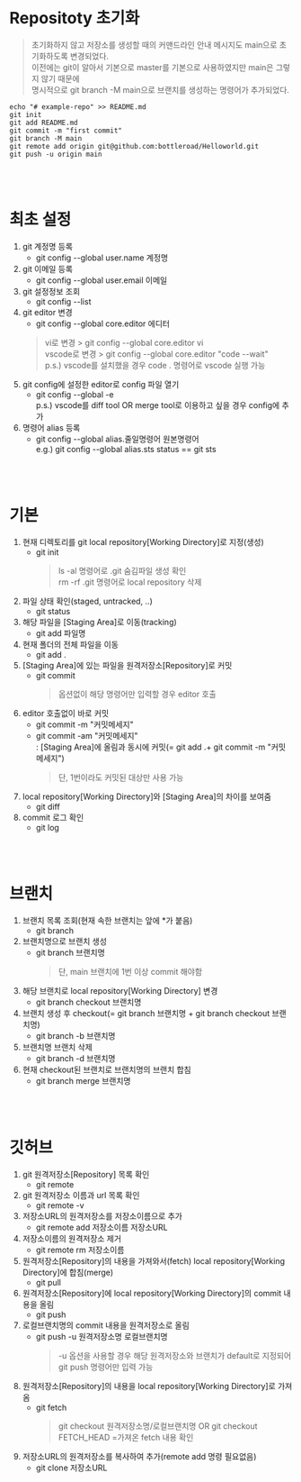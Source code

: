 <br/>

# Repositoty 초기화

>초기화하지 않고 저장소를 생성할 때의 커맨드라인 안내 메시지도 main으로 초기화하도록 변경되었다.   
이전에는 git이 알아서 기본으로 master를 기본으로 사용하였지만 main은 그렇지 않기 때문에   
명시적으로 git branch -M main으로 브랜치를 생성하는 명령어가 추가되었다.

```
echo "# example-repo" >> README.md   
git init   
git add README.md   
git commit -m "first commit"   
git branch -M main   
git remote add origin git@github.com:bottleroad/Helloworld.git   
git push -u origin main   
```
<br/><br/>

# 최초 설정

1. git 계정명 등록   
   - git config --global user.name 계정명   
2. git 이메일 등록   
   - git config --global user.email 이메일   
3. git 설정정보 조회
   - git config --list
4. git editor 변경
	  - git config --global core.editor 에디터
	> vi로 변경 > git config --global core.editor vi   
  	> vscode로 변경 > git config --global core.editor "code --wait"   
	> p.s.) vscode를 설치했을 경우 code . 명령어로 vscode 실행 가능   	  
5. git config에 설정한 editor로 config 파일 열기
   - git config --global -e   
	p.s.) vscode를 diff tool OR merge tool로 이용하고 싶을 경우 config에 추가
6. 명령어 alias 등록
   - git config --global alias.줄일명령어 원본명령어   
	e.g.) git config --global alias.sts status == git sts

<br/><br/>

# 기본

1. 현재 디렉토리를 git local repository[Working Directory]로 지정(생성)
   - git init   
	  > ls -al 명령어로 .git 숨김파일 생성 확인   
	  > rm -rf .git 명령어로 local repository 삭제   
2. 파일 상태 확인(staged, untracked, ..)
   - git status
3. 해당 파일을 [Staging Area]로 이동(tracking)
   - git add 파일명
4. 현재 폴더의 전체 파일을 이동
   - git add .
5. [Staging Area]에 있는 파일을 원격저장소[Repository]로 커밋
   - git commit   
		> 옵션없이 해당 명령어만 입력할 경우 editor 호출
1. editor 호출없이 바로 커밋
   - git commit -m "커밋메세지"
   - git commit -am "커밋메세지"   
	: [Staging Area]에 올림과 동시에 커밋(= git add .+ git commit -m "커밋메세지")
		> 단, 1번이라도 커밋된 대상만 사용 가능
1. local repository[Working Directory]와 [Staging Area]의 차이를 보여줌
   - git diff
1. commit 로그 확인
   - git log
 
<br/><br/>

# 브랜치

1. 브랜치 목록 조회(현재 속한 브랜치는 앞에 *가 붙음)
   - git branch
2. 브랜치명으로 브랜치 생성
   - git branch 브랜치명
		> 단, main 브랜치에 1번 이상 commit 해야함
1. 해당 브랜치로 local repository[Working Directory] 변경
   - git branch checkout 브랜치명
1. 브랜치 생성 후 checkout(= git branch 브랜치명 + git branch checkout 브랜치명)
   - git branch -b 브랜치명
1. 브랜치명 브랜치 삭제
   - git branch -d 브랜치명
1. 현재 checkout된 브랜치로 브랜치명의 브랜치 합침
   - git branch merge 브랜치명

<br/><br/>

# 깃허브

1. git 원격저장소[Repository] 목록 확인
   - git remote
2. git 원격저장소 이름과 url 목록 확인
   - git remote -v
3. 저장소URL의 원격저장소를 저장소이름으로 추가
   - git remote add 저장소이름 저장소URL 
4. 저장소이름의 원격저장소 제거
   - git remote rm 저장소이름
5. 원격저장소[Repository]의 내용을 가져와서(fetch) local repository[Working Directory]에 합침(merge)
   - git pull
6. 원격저장소[Repository]에 local repository[Working Directory]의 commit 내용을 올림
   - git push
7. 로컬브랜치명의 commit 내용을 원격저장소로 올림
   - git push -u 원격저장소명 로컬브랜치명
		> -u 옵션을 사용할 경우 해당 원격저장소와 브랜치가 default로 지정되어 git push 명령어만 입력 가능
8. 원격저장소[Repository]의 내용을 local repository[Working Directory]로 가져옴
   - git fetch
		> git checkout 원격저장소명/로컬브랜치명 OR git checkout FETCH_HEAD =가져온 fetch 내용 확인
9. 저장소URL의 원격저장소를 복사하여 추가(remote add 명령 필요없음)
   - git clone 저장소URL
